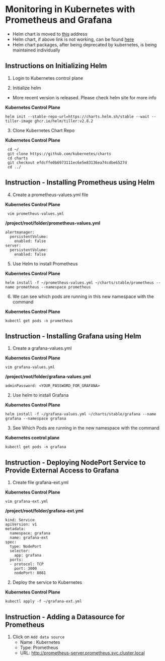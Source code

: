 # Monitoring in Kubernetes with Prometheus and Grafana

- Helm chart is moved to [this](https://hub.helm.sh/) address
- Helm chart, if above link is not working, can be found [here](https://artifacthub.io/)
- Helm chart packages, after being deprecated by kubernetes, is being maintained individually

## Instructions on Initializing Helm

1. Login to Kubernetes control plane

2. Initialize helm
- More recent version is released. Please check helm site for more info

**Kubernetes Control Plane**
```
helm init --stable-repo-url=https://charts.helm.sh/stable --wait --tiller-image ghcr.io/helm/tiller:v2.8.2
```

3. Clone Kubernetes Chart Repo

**Kubernetes Control Plane**
```
 cd ~/
 git clone https://github.com/kubernetes/charts
 cd charts
 git checkout efdcffe0b6973111ec6e5e83136ea74cdbe6527d
 cd ../
```

## Instruction - Installing Prometheus using Helm

4. Create a prometheus-values.yml file

**Kubernetes Control Plane** 
```
 vim prometheus-values.yml
```

**/project/root/folder/prometheus-values.yml**
```
alertmanager:
  persistentVolume:
    enabled: false
server:
  persistentVolume:
    enabled: false
```

5. Use Helm to install Prometheus

**Kubernetes Control Plane**
```
helm install -f ~/prometheus-values.yml ~/charts/stable/prometheus --name prometheus --namespace prometheus
```

6. We can see which pods are running in this new namespace with the command

**Kubernetes Control Plane**
```
kubectl get pods -n prometheus
```

## Instruction - Installing Grafana using Helm

1. Create a grafana-values.yml

**Kubernetes Control Plane**
```
vim grafana-values.yml
```

**/project/root/folder/grafana-values.yml**
```
adminPassword: <YOUR_PASSWORD_FOR_GRAFANA>
```

2. Use helm to install Grafana

**Kubernetes Control Plane**
```
helm install -f ~/grafana-values.yml ~/charts/stable/grafana --name grafana --namespace grafana
```

3. See Which Pods are running in the new namespace with the command

**Kubernetes control plane**
```
kubectl get pods -n grafana
```

## Instruction - Deploying NodePort Service to Provide External Access to Grafana

1. Create file grafana-ext.yml

**Kubernetes Control Plane**
```
vim grafana-ext.yml
```

**/project/root/folder/grafana-ext.yml**
```
kind: Service
apiVersion: v1
metadata:
  namespace: grafana
  name: grafana-ext
spec:
  type: NodePort
  selector:
    app: grafana
  ports:
  - protocol: TCP
    port: 3000
    nodePort: 8081
```

2. Deploy the service to Kubernetes

**Kubernetes Control Plane**
```
kubectl apply -f ~/grafana-ext.yml
```

## Instruction - Adding a Datasource for Prometheus

1. Click on `Add data source`
    - Name : Kubernetes
    - Type: Prometheus
    - URL: http://prometheus-server.prometheus.svc.cluster.local


    